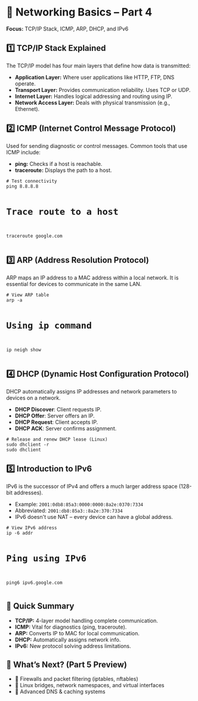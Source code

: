 <!DOCTYPE html>
<html lang="en">
<head>
  <meta charset="UTF-8">
  
</head>
<body>

  <h1>📘 Networking Basics – Part 4</h1>
  <p><strong>Focus:</strong> TCP/IP Stack, ICMP, ARP, DHCP, and IPv6</p>

  <h2>1️⃣ TCP/IP Stack Explained</h2>
  <p>The TCP/IP model has four main layers that define how data is transmitted:</p>
  <ul>
    <li><strong>Application Layer:</strong> Where user applications like HTTP, FTP, DNS operate.</li>
    <li><strong>Transport Layer:</strong> Provides communication reliability. Uses TCP or UDP.</li>
    <li><strong>Internet Layer:</strong> Handles logical addressing and routing using IP.</li>
    <li><strong>Network Access Layer:</strong> Deals with physical transmission (e.g., Ethernet).</li>
  </ul>

  <h2>2️⃣ ICMP (Internet Control Message Protocol)</h2>
  <p>Used for sending diagnostic or control messages. Common tools that use ICMP include:</p>
  <ul>
    <li><strong>ping:</strong> Checks if a host is reachable.</li>
    <li><strong>traceroute:</strong> Displays the path to a host.</li>
  </ul>
  <pre><code># Test connectivity
ping 8.8.8.8

# Trace route to a host
traceroute google.com</code></pre>

  <h2>3️⃣ ARP (Address Resolution Protocol)</h2>
  <p>ARP maps an IP address to a MAC address within a local network. It is essential for devices to communicate in the same LAN.</p>
  <pre><code># View ARP table
arp -a

# Using ip command
ip neigh show</code></pre>

  <h2>4️⃣ DHCP (Dynamic Host Configuration Protocol)</h2>
  <p>DHCP automatically assigns IP addresses and network parameters to devices on a network.</p>
  <ul>
    <li><strong>DHCP Discover</strong>: Client requests IP.</li>
    <li><strong>DHCP Offer</strong>: Server offers an IP.</li>
    <li><strong>DHCP Request</strong>: Client accepts IP.</li>
    <li><strong>DHCP ACK</strong>: Server confirms assignment.</li>
  </ul>
  <pre><code># Release and renew DHCP lease (Linux)
sudo dhclient -r
sudo dhclient</code></pre>

  <h2>5️⃣ Introduction to IPv6</h2>
  <p>IPv6 is the successor of IPv4 and offers a much larger address space (128-bit addresses).</p>
  <ul>
    <li>Example: <code>2001:0db8:85a3:0000:0000:8a2e:0370:7334</code></li>
    <li>Abbreviated: <code>2001:db8:85a3::8a2e:370:7334</code></li>
    <li>IPv6 doesn't use NAT – every device can have a global address.</li>
  </ul>
  <pre><code># View IPv6 address
ip -6 addr

# Ping using IPv6
ping6 ipv6.google.com</code></pre>

  <h2>🧠 Quick Summary</h2>
  <ul>
    <li><strong>TCP/IP:</strong> 4-layer model handling complete communication.</li>
    <li><strong>ICMP:</strong> Vital for diagnostics (ping, traceroute).</li>
    <li><strong>ARP:</strong> Converts IP to MAC for local communication.</li>
    <li><strong>DHCP:</strong> Automatically assigns network info.</li>
    <li><strong>IPv6:</strong> New protocol solving address limitations.</li>
  </ul>

  <h2>📍 What’s Next? (Part 5 Preview)</h2>
  <ul>
    <li>🔐 Firewalls and packet filtering (iptables, nftables)</li>
    <li>🧱 Linux bridges, network namespaces, and virtual interfaces</li>
    <li>📡 Advanced DNS & caching systems</li>
  </ul>

</body>
</html>
